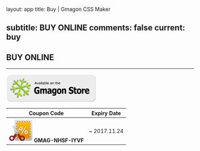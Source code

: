 layout: app
title: Buy | Gmagon CSS Maker 

subtitle: BUY ONLINE
comments: false
current: buy
---

## <strong>BUY ONLINE</strong>
---

[![](../../../asset/images/gmagon-available.png)](https://shopper.mycommerce.com/checkout/cart/add/55399-59)

Coupon Code | Expiry Date
------ | -------
![](../../../asset/images/coupon.png) **GMAG-NHSF-IYVF** | ~ 2017.11.24


